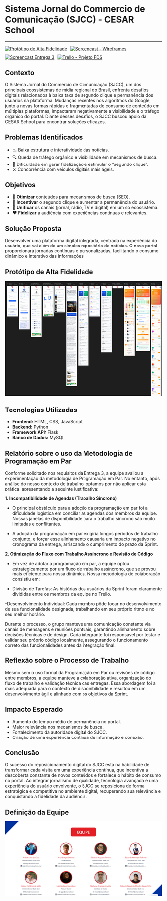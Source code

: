 # Sistema Jornal do Commercio de Comunicação (SJCC) - CESAR School

---

<div style="display: flex; align-items: center; gap: 10px; flex-wrap: wrap;">

<a href="https://www.figma.com/proto/TgAIH2eIymFhMhaVS1UxcE/Prot%C3%B3tipo-de-Alta-Fidelidade?node-id=253-2&t=ePZPFyadMbsHqr7E-1">
  <img src="https://img.shields.io/badge/Figma-F24E1E?style=for-the-badge&logo=figma&logoColor=white" alt="Protótipo de Alta Fidelidade"/>
</a>

<a href="https://youtu.be/oiesoixmxKM">
    <img src="https://img.shields.io/badge/Screencast Wireframes-b50404?style=for-the-badge&logo=youtube&logoColor=white" alt="Screencast - Wireframes"/>
</a>

<a href="https://youtu.be/hLKGfpBvM-k">
    <img src="https://img.shields.io/badge/Screencast Entrega 3-b50404?style=for-the-badge&logo=youtube&logoColor=white" alt="Screencast Entrega 3"/>
</a>

<a href="https://trello.com/invite/b/68bf0f08684f7764f89bfaae/ATTI7ff939ead285d76b1657a6ff738d1c5475CF7DA1/projeto-fds">
  <img src="https://img.shields.io/badge/Trello-0079BF?style=for-the-badge&logo=trello&logoColor=white" alt="Trello - Projeto FDS"/>
</a>

</div>

## Contexto

O Sistema Jornal do Commercio de Comunicação (SJCC), um dos principais ecossistemas de mídia regional do Brasil, enfrenta desafios digitais relacionados à baixa taxa de segundo clique e permanência dos usuários na plataforma. Mudanças recentes nos algoritmos do Google, junto a novas formas rápidas e fragmentadas de consumo de conteúdo em múltiplas plataformas, impactaram negativamente a visibilidade e o tráfego orgânico do portal. Diante desses desafios, o SJCC buscou apoio da CESAR School para encontrar soluções eficazes.

## Problemas Identificados

- 📉 Baixa estrutura e interatividade das notícias.
- 🔍 Queda de tráfego orgânico e visibilidade em mecanismos de busca.
- 🚪 Dificuldade em gerar fidelização e estimular o “segundo clique”.
- ⚔️ Concorrência com veículos digitais mais ágeis.

## Objetivos

- 🔎 **Otimizar** conteúdos para mecanismos de busca (SEO).
- 🧭 **Incentivar** o segundo clique e aumentar a permanência do usuário.
- 🔗 **Unificar** os canais (jornal, rádio, TV e digital) em um só ecossistema.
- ❤️ **Fidelizar** a audiência com experiências contínuas e relevantes.

## Solução Proposta

Desenvolver uma plataforma digital integrada, centrada na experiência do usuário, que vai além de um simples repositório de notícias. O novo portal proporcionará jornadas contínuas e personalizadas, facilitando o consumo dinâmico e interativo das informações.

## Protótipo de Alta Fidelidade

![Wireframes](docs/wireframes.png)

## Tecnologias Utilizadas

* **Frontend:** HTML, CSS, JavaScript
* **Backend:** Python
* **Framework API:** Flask
* **Banco de Dados:** MySQL

## Relatório sobre o uso da Metodologia de Programação em Par

Conforme solicitado nos requisitos da Entrega 3, a equipe avaliou a experimentação da metodologia de Programação em Par. No entanto, após análise do nosso contexto de trabalho, optamos por não aplicar esta prática, apresentando a seguinte justificativa:

**1. Incompatibilidade de Agendas (Trabalho Síncrono)**

- O principal obstáculo para a adoção da programação em par foi a dificuldade logística em conciliar as agendas dos membros da equipe. Nossas janelas de disponibilidade para o trabalho síncrono são muito limitadas e conflitantes.

- A adoção da programação em par exigiria longos períodos de trabalho conjunto, e forçar esse alinhamento causaria um impacto negativo no cronograma da entrega, arriscando o cumprimento do prazo da Sprint.

**2. Otimização do Fluxo com Trabalho Assíncrono e Revisão de Código**

- Em vez de adotar a programação em par, a equipe optou estrategicamente por um fluxo de trabalho assíncrono, que se provou mais eficiente para nossa dinâmica. Nossa metodologia de colaboração consistiu em:

- Divisão de Tarefas: As histórias dos usuários da Sprint foram claramente divididas entre os membros da equipe no Trello.

-Desenvolvimento Individual: Cada membro pôde focar no desenvolvimento de sua funcionalidade designada, trabalhando em seu próprio ritmo e no seu melhor horário.

Durante o processo, o grupo manteve uma comunicação constante via canais de mensagens e reuniões pontuais, garantindo alinhamento sobre decisões técnicas e de design.
Cada integrante foi responsável por testar e validar seu próprio código localmente, assegurando o funcionamento correto das funcionalidades antes da integração final.

## Reflexão sobre o Processo de Trabalho

Mesmo sem o uso formal da Programação em Par ou revisões de código entre membros, a equipe manteve a colaboração ativa, organização do fluxo de trabalho e validação técnica das entregas. Essa abordagem foi a mais adequada para o contexto de disponibilidade e resultou em um desenvolvimento ágil e alinhado com os objetivos da Sprint.

## Impacto Esperado

* Aumento do tempo médio de permanência no portal.
* Maior relevância nos mecanismos de busca.
* Fortalecimento da autoridade digital do SJCC.
* Criação de uma experiência contínua de informação e conexão.

## Conclusão

O sucesso do reposicionamento digital do SJCC está na habilidade de transformar cada visita em uma experiência contínua, que incentiva a descoberta constante de novos conteúdos e fortalece o hábito de consumo no portal. Ao integrar jornalismo de qualidade, tecnologia avançada e uma experiência do usuário envolvente, o SJCC se reposiciona de forma estratégica e competitiva no ambiente digital, recuperando sua relevância e conquistando a fidelidade da audiência.

## Definição da Equipe

![Equipe](docs/equipe.png)
